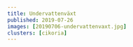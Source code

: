```yaml
---
title: Undervattenväxt
published: 2019-07-26
images: [20190706-undervattenvaxt.jpg]
clusters: [cikoria]
---
```

